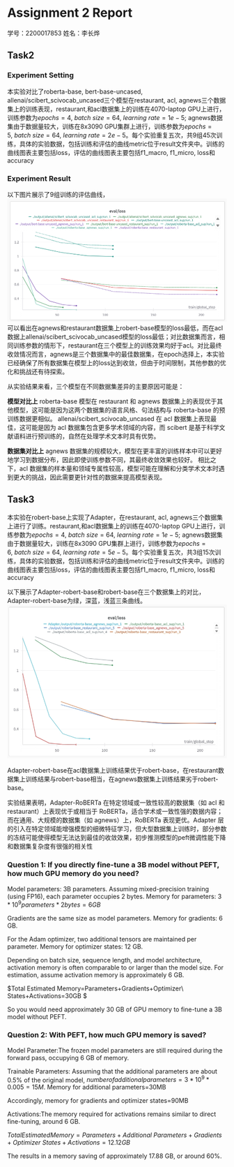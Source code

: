 # Assignment 2 Report

学号：2200017853
姓名：李长烨

## Task2

### Experiment Setting

本实验对比了roberta-base, bert-base-uncased, allenai/scibert_scivocab_uncased三个模型在restaurant, acl, agnews三个数据集上的训练表现，restaurant,和acl数据集上的训练在4070-laptop GPU上进行，训练参数为$epochs=4,\ batch\ size=64,\ learning\ rate=1e-5$; agnews数据集由于数据量较大，训练在8x3090 GPU集群上进行，训练参数为$epochs=5,\ batch\ size=64,\ learning\ rate=2e-5$。每个实验重复五次，共9组45次训练，具体的实验数据，包括训练和评估的曲线metric位于result文件夹中。训练的曲线图表主要包括loss，评估的曲线图表主要包括f1_macro, f1_micro, loss和accuracy

### Experiment Result

以下图片展示了9组训练的评估曲线，
![alt text](image-1.png)
可以看出在agnews和restaurant数据集上robert-base模型的loss最低，而在acl数据上allenai/scibert_scivocab_uncased模型的loss最低；对比数据集而言，相同训练参数的情形下，restaurant在三个模型上的训练效果均好于acl。对比最终收敛情况而言，agnews是三个数据集中的最佳数据集，在epoch选择上，本实验已经确保了所有数据集在模型上的loss达到收敛，但由于时间限制，其他参数的优化和挑战还有待探索。

从实验结果来看，三个模型在不同数据集差异的主要原因可能是：

**模型对比上**
roberta-base 模型在 restaurant 和 agnews 数据集上的表现优于其他模型，这可能是因为这两个数据集的语言风格、句法结构与 roberta-base 的预训练数据更相似。
allenai/scibert_scivocab_uncased 在 acl 数据集上表现最佳，这可能是因为 acl 数据集包含更多学术领域的内容，而 scibert 是基于科学文献语料进行预训练的，自然在处理学术文本时具有优势。

**数据集对比上**
agnews 数据集的规模较大，模型在更丰富的训练样本中可以更好地学习到数据分布，因此即使训练参数不同，其最终收敛效果也较好。
相比之下，acl 数据集的样本量和领域专属性较高，模型可能在理解和分类学术文本时遇到更大的挑战，因此需要更针对性的数据来提高模型表现。


## Task3

本实验在robert-base上实现了Adapter，在restaurant, acl, agnews三个数据集上进行了训练。restaurant,和acl数据集上的训练在4070-laptop GPU上进行，训练参数为$epochs=4,\ batch\ size=64,\ learning\ rate=1e-5$; agnews数据集由于数据量较大，训练在8x3090 GPU集群上进行，训练参数为$epochs=6,\ batch\ size=64,\ learning\ rate=5e-5$。每个实验重复五次，共3组15次训练，具体的实验数据，包括训练和评估的曲线metric位于result文件夹中。训练的曲线图表主要包括loss，评估的曲线图表主要包括f1_macro, f1_micro, loss和accuracy

以下展示了Adapter-robert-base和robert-base在三个数据集上的对比，Adapter-robert-base为绿，深蓝，浅蓝三条曲线。
![alt text](image-2.png)

Adapter-robert-base在acl数据集上训练结果优于robert-base，在restaurant数据集上训练结果与robert-base相当，在agnews数据集上训练结果劣于robert-base。

实验结果表明，Adapter-RoBERTa 在特定领域或一致性较高的数据集（如 acl 和 restaurant）上表现优于或相当于 RoBERTa，适合学术或一致性强的数据内容；而在通用、大规模的数据集（如 agnews）上，RoBERTa 表现更优。Adapter 层的引入在特定领域能增强模型的细微特征学习，但大型数据集上训练时，部分参数的冻结可能使得模型无法达到最佳的收敛效果，初步推测模型的peft微调性能下降和数据集复杂度有很强的相关性

### Question 1: If you directly fine-tune a 3B model without PEFT, how much GPU memory do you need?


Model parameters: 3B parameters.
Assuming mixed-precision training (using FP16), each parameter occupies 2 bytes.
Memory for parameters: $3*10^9 parameters*2bytes=6GB$

Gradients are the same size as model parameters.
Memory for gradients: 6 GB.

For the Adam optimizer, two additional tensors are maintained per parameter.
Memory for optimizer states: 12 GB.

Depending on batch size, sequence length, and model architecture, activation memory is often comparable to or larger than the model size.
For estimation, assume activation memory is approximately 6 GB.

$Total Estimated Memory=Parameters+Gradients+Optimizer\ States+Activations=30GB $

So you would need approximately 30 GB of GPU memory to fine-tune a 3B model without PEFT.

### Question 2: With PEFT, how much GPU memory is saved?

Model Parameter:The frozen model parameters are still required during the forward pass, occupying 6 GB of memory.

Trainable Parameters: Assuming that the additional parameters are about 0.5% of the original model, $number of additional parameters=3*10^9*0.005=15M$. Memory for additional parameters=30MB

Accordingly, memory for gradients and optimizer states=90MB

Activations:The memory required for activations remains similar to direct fine-tuning, around 6 GB.

$Total Estimated Memory=Parameters+Additional\  Parameters+Gradients+Optimizer\  States+Activations=12.12 GB$

The results in a memory saving of approximately 17.88 GB, or around 60%.